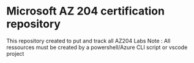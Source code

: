# Microsoft AZ 204 certification repository

This repository created to put and track all AZ204 Labs
Note : All ressources must be created by a powershell/Azure CLI script or vscode project

